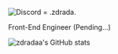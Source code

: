 ![Discord](https://img.shields.io/badge/Discord-%235865F2.svg?style=for-the-badge&logo=discord&logoColor=white) = .zdrada.

Front-End Engineer (Pending...)


![zdradaa's GitHub stats](https://github-readme-stats.vercel.app/api?username=zdradaa&theme=github_dark&show_icons=true)
